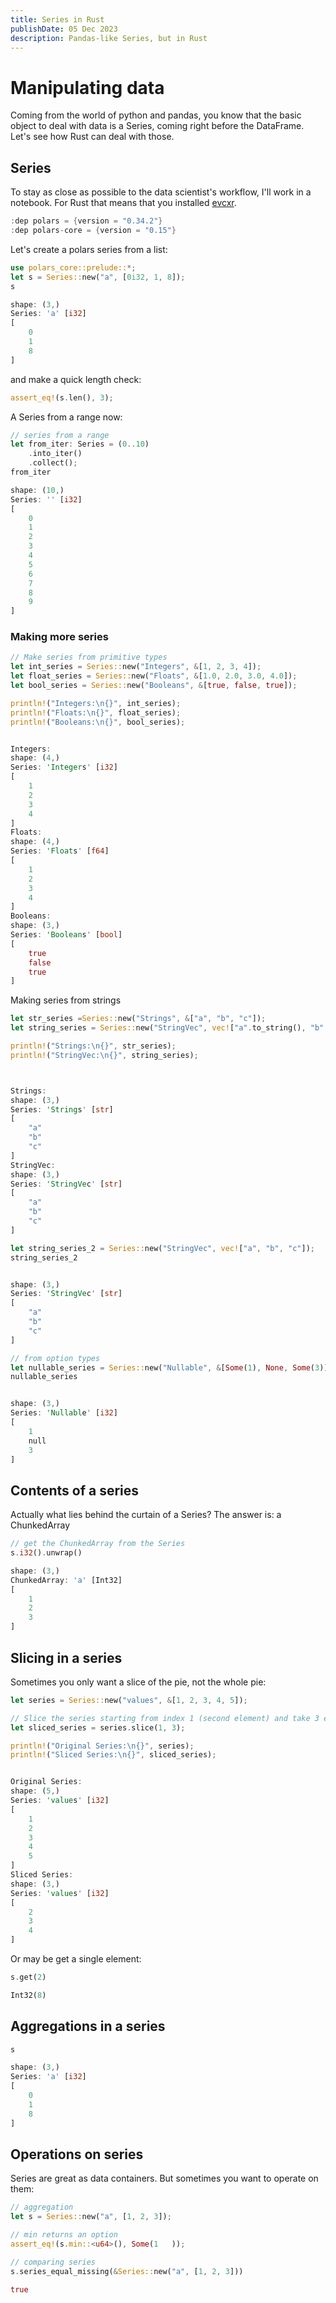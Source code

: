 ```yaml
---
title: Series in Rust
publishDate: 05 Dec 2023
description: Pandas-like Series, but in Rust
---
```



# Manipulating data 

Coming from the world of python and pandas, you know that the basic object to 
deal with data is a Series, coming right before the DataFrame.
Let's see how Rust can deal with those. 


## Series
To stay as close as possible to the data scientist's workflow, I'll work in a notebook.
For Rust that means that you installed [evcxr](https://github.com/evcxr/evcxr/tree/main). 

```rust
:dep polars = {version = "0.34.2"}
:dep polars-core = {version = "0.15"}


```
Let's create a polars series from a list:

```rust
use polars_core::prelude::*;
let s = Series::new("a", [0i32, 1, 8]);
s
```


```rust
shape: (3,)
Series: 'a' [i32]
[
	0
	1
	8
]
```

and make a quick length check:
```rust
assert_eq!(s.len(), 3);

```

A Series from a range now:
```rust
// series from a range
let from_iter: Series = (0..10)
    .into_iter()
    .collect();
from_iter
```
```rust
shape: (10,)
Series: '' [i32]
[
	0
	1
	2
	3
	4
	5
	6
	7
	8
	9
]
```

### Making more series

```rust
// Make series from primitive types
let int_series = Series::new("Integers", &[1, 2, 3, 4]);
let float_series = Series::new("Floats", &[1.0, 2.0, 3.0, 4.0]);
let bool_series = Series::new("Booleans", &[true, false, true]);

println!("Integers:\n{}", int_series);
println!("Floats:\n{}", float_series);
println!("Booleans:\n{}", bool_series);
```
```rust

Integers:
shape: (4,)
Series: 'Integers' [i32]
[
    1
    2
    3
    4
]
Floats:
shape: (4,)
Series: 'Floats' [f64]
[
    1
    2
    3
    4
]
Booleans:
shape: (3,)
Series: 'Booleans' [bool]
[
    true
    false
    true
]

```

Making series from strings
```rust
let str_series =Series::new("Strings", &["a", "b", "c"]);
let string_series = Series::new("StringVec", vec!["a".to_string(), "b".to_string(), "c".to_string()]);

println!("Strings:\n{}", str_series);
println!("StringVec:\n{}", string_series);
```

```rust


Strings:
shape: (3,)
Series: 'Strings' [str]
[
    "a"
    "b"
    "c"
]
StringVec:
shape: (3,)
Series: 'StringVec' [str]
[
    "a"
    "b"
    "c"
]

```

```rust
let string_series_2 = Series::new("StringVec", vec!["a", "b", "c"]);
string_series_2

```

```rust

shape: (3,)
Series: 'StringVec' [str]
[
    "a"
    "b"
    "c"
]
```




```rust
// from option types
let nullable_series = Series::new("Nullable", &[Some(1), None, Some(3)]);
nullable_series

```

```rust

shape: (3,)
Series: 'Nullable' [i32]
[
    1
    null
    3
]

```






## Contents of a series

Actually what lies behind the curtain of a Series? The answer is: a ChunkedArray
```rust
// get the ChunkedArray from the Series
s.i32().unwrap()
```

```rust
shape: (3,)
ChunkedArray: 'a' [Int32]
[
	1
	2
	3
]
```

## Slicing in a series

Sometimes you only want a slice of the pie, not the whole pie:
```rust
let series = Series::new("values", &[1, 2, 3, 4, 5]);

// Slice the series starting from index 1 (second element) and take 3 elements
let sliced_series = series.slice(1, 3);

println!("Original Series:\n{}", series);
println!("Sliced Series:\n{}", sliced_series);
```
```rust

Original Series:
shape: (5,)
Series: 'values' [i32]
[
	1
	2
	3
	4
	5
]
Sliced Series:
shape: (3,)
Series: 'values' [i32]
[
	2
	3
	4
]
```

Or may be get a single element:

```rust
s.get(2)
```
```rust
Int32(8)

```
## Aggregations in a series


```rust
s
```



```rust
shape: (3,)
Series: 'a' [i32]
[
    0
    1
    8
]

```
    







## Operations on series
Series are great as data containers. But sometimes you want to operate on them:

```rust
// aggregation
let s = Series::new("a", [1, 2, 3]);

// min returns an option
assert_eq!(s.min::<u64>(), Some(1   ));
```


```rust
// comparing series
s.series_equal_missing(&Series::new("a", [1, 2, 3]))
```

```rust
true
```



